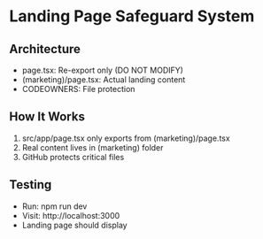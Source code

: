 # Landing Page Safeguard System

## Architecture
- page.tsx: Re-export only (DO NOT MODIFY)
- (marketing)/page.tsx: Actual landing content
- CODEOWNERS: File protection

## How It Works
1. src/app/page.tsx only exports from (marketing)/page.tsx
2. Real content lives in (marketing) folder
3. GitHub protects critical files

## Testing
- Run: npm run dev
- Visit: http://localhost:3000
- Landing page should display
